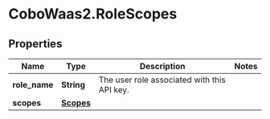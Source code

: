 # CoboWaas2.RoleScopes

## Properties

Name | Type | Description | Notes
------------ | ------------- | ------------- | -------------
**role_name** | **String** | The user role associated with this API key. | 
**scopes** | [**Scopes**](Scopes.md) |  | 


